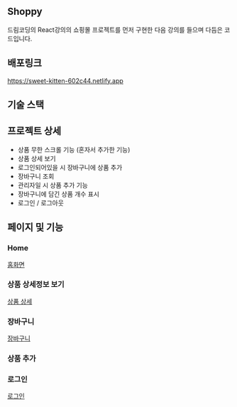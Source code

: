 ## Shoppy
드림코딩의 React강의의 쇼핑몰 프로젝트를 먼저 구현한 다음 강의를 들으며 다듬은 코드입니다.

## 배포링크 
https://sweet-kitten-602c44.netlify.app

## 기술 스택

## 프로젝트 상세
- 상품 무한 스크롤 기능 (혼자서 추가한 기능)
- 상품 상세 보기 
- 로그인되어있을 시 장바구니에 상품 추가
- 장바구니 조회
- 관리자일 시 상품 추가 기능
- 장바구니에 담긴 상품 개수 표시
- 로그인 / 로그아웃

## 페이지 및 기능
### Home
[홈화면](/images/home.png)

### 상품 상세정보 보기
[상품 상세](/images/product.png)

### 장바구니
[장바구니](/images/carts.png)

### 상품 추가


### 로그인 
[로그인](/images/login.png)

